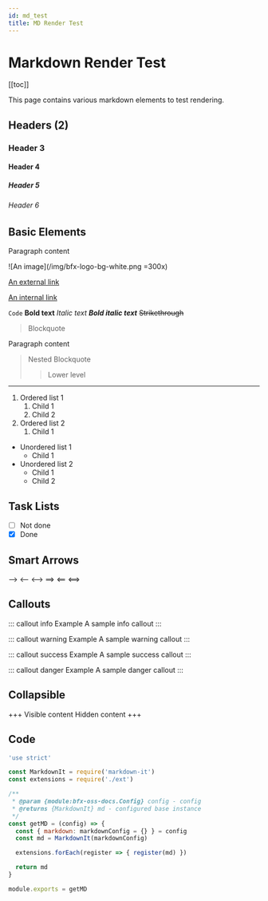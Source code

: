 ```yaml
---
id: md_test
title: MD Render Test
---
```

# Markdown Render Test

[[toc]]

This page contains various markdown elements to test rendering.

## Headers (2)

### Header 3

#### Header 4

##### Header 5

###### Header 6

## Basic Elements

Paragraph content

![An image](/img/bfx-logo-bg-white.png =300x)

[An external link](https://www.bitfinex.com)

[An internal link](/index.html)

`Code`
**Bold text**
_Italic text_
***Bold italic text***
~~Strikethrough~~

> Blockquote

Paragraph content

> Nested Blockquote
>> Lower level

---

1. Ordered list 1
    1. Child 1
    2. Child 2
2. Ordered list 2
    1. Child 1

* Unordered list 1
    * Child 1
* Unordered list 2
    * Child 1
    * Child 2

## Task Lists

* [ ] Not done
* [x] Done

## Smart Arrows

-->
<--
<-->
==>
<==
<==>

## Callouts

::: callout info Example
A sample info callout
:::

::: callout warning Example
A sample warning callout
:::

::: callout success Example
A sample success callout
:::

::: callout danger Example
A sample danger callout
:::

## Collapsible

+++ Visible content
Hidden content
+++

## Code

```js {14}
'use strict'

const MarkdownIt = require('markdown-it')
const extensions = require('./ext')

/**
 * @param {module:bfx-oss-docs.Config} config - config
 * @returns {MarkdownIt} md - configured base instance
 */
const getMD = (config) => {
  const { markdown: markdownConfig = {} } = config
  const md = MarkdownIt(markdownConfig)

  extensions.forEach(register => { register(md) })

  return md
}

module.exports = getMD
```
